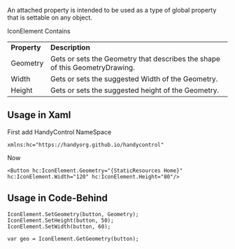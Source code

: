 An attached property is intended to be used as a type of global property that is settable on any object. 

IconElement Contains 

<table>
<tr>
<td><b>Property</b></td>
<td><b>Description</b></td>
</tr>
<tr>
<td>Geometry</td>
<td>Gets or sets the Geometry that describes the shape of this GeometryDrawing.</td>
</tr>
<tr>
<td>Width</td>
<td>Gets or sets the suggested Width of the Geometry.</td>
</tr>
<tr>
<td>Height</td>
<td>Gets or sets the suggested height of the Geometry.</td>
</tr>
</table>

## Usage in Xaml
First add HandyControl NameSpace
```
xmlns:hc="https://handyorg.github.io/handycontrol"
```
Now
```
<Button hc:IconElement.Geometry="{StaticResources Home}" hc:IconElement.Width="120" hc:IconElement.Height="80"/>
```

## Usage in Code-Behind

```
IconElement.SetGeometry(button, Geometry);
IconElement.SetHeight(button, 50);
IconElement.SetWidth(button, 60);

var geo = IconElement.GetGeometry(button);
```
